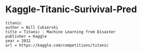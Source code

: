 # Kaggle-Titanic-Surivival-Pred

    titanic
    author = Will Cukierski
    title = Titanic - Machine Learning from Disaster
    publisher = Kaggle
    year = 2012
    url = https://kaggle.com/competitions/titanic

